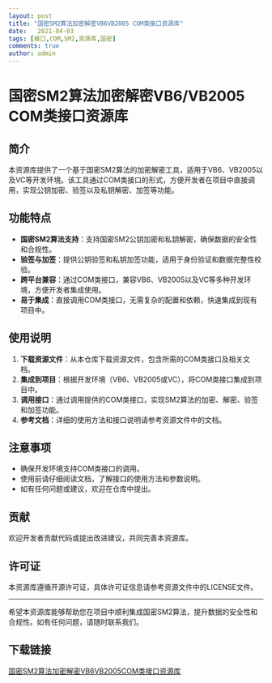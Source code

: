 ```yaml
---
layout: post
title: "国密SM2算法加密解密VB6VB2005 COM类接口资源库"
date:   2021-04-03
tags: [接口,COM,SM2,资源库,国密]
comments: true
author: admin
---
```

# 国密SM2算法加密解密VB6/VB2005 COM类接口资源库

## 简介
本资源库提供了一个基于国密SM2算法的加密解密工具，适用于VB6、VB2005以及VC等开发环境。该工具通过COM类接口的形式，方便开发者在项目中直接调用，实现公钥加密、验签以及私钥解密、加签等功能。

## 功能特点
- **国密SM2算法支持**：支持国密SM2公钥加密和私钥解密，确保数据的安全性和合规性。
- **验签与加签**：提供公钥验签和私钥加签功能，适用于身份验证和数据完整性校验。
- **跨平台兼容**：通过COM类接口，兼容VB6、VB2005以及VC等多种开发环境，方便开发者集成使用。
- **易于集成**：直接调用COM类接口，无需复杂的配置和依赖，快速集成到现有项目中。

## 使用说明
1. **下载资源文件**：从本仓库下载资源文件，包含所需的COM类接口及相关文档。
2. **集成到项目**：根据开发环境（VB6、VB2005或VC），将COM类接口集成到项目中。
3. **调用接口**：通过调用提供的COM类接口，实现SM2算法的加密、解密、验签和加签功能。
4. **参考文档**：详细的使用方法和接口说明请参考资源文件中的文档。

## 注意事项
- 确保开发环境支持COM类接口的调用。
- 使用前请仔细阅读文档，了解接口的使用方法和参数说明。
- 如有任何问题或建议，欢迎在仓库中提出。

## 贡献
欢迎开发者贡献代码或提出改进建议，共同完善本资源库。

## 许可证
本资源库遵循开源许可证，具体许可证信息请参考资源文件中的LICENSE文件。

---

希望本资源库能够帮助您在项目中顺利集成国密SM2算法，提升数据的安全性和合规性。如有任何问题，请随时联系我们。

## 下载链接

[国密SM2算法加密解密VB6VB2005COM类接口资源库](https://pan.quark.cn/s/bd0ce8b92384)